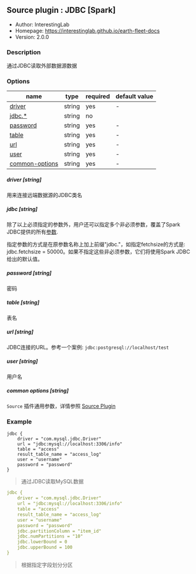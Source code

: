 ## Source plugin : JDBC [Spark]

* Author: InterestingLab
* Homepage: https://interestinglab.github.io/earth-fleet-docs
* Version: 2.0.0

### Description

通过JDBC读取外部数据源数据

### Options

| name | type | required | default value |
| --- | --- | --- | --- |
| [driver](#driver-string) | string | yes | - |
| [jdbc.*](#jdbc-string) | string| no | |
| [password](#password-string) | string | yes | - |
| [table](#table-string) | string | yes | - |
| [url](#url-string) | string | yes | - |
| [user](#user-string) | string | yes | - |
| [common-options](#common-options-string)| string | yes | - |


##### driver [string]

用来连接远端数据源的JDBC类名


##### jdbc [string]

除了以上必须指定的参数外，用户还可以指定多个非必须参数，覆盖了Spark JDBC提供的所有[参数](https://spark.apache.org/docs/2.4.0/sql-programming-guide.html#jdbc-to-other-databases).

指定参数的方式是在原参数名称上加上前缀"jdbc."，如指定fetchsize的方式是: jdbc.fetchsize = 50000。如果不指定这些非必须参数，它们将使用Spark JDBC给出的默认值。


##### password [string]

密码

##### table [string]

表名


##### url [string]

JDBC连接的URL。参考一个案例: `jdbc:postgresql://localhost/test`


##### user [string]

用户名

##### common options [string]

`Source` 插件通用参数，详情参照 [Source Plugin](/zh-cn/v2/spark/configuration/source-plugins/)


### Example

```
jdbc {
    driver = "com.mysql.jdbc.Driver"
    url = "jdbc:mysql://localhost:3306/info"
    table = "access"
    result_table_name = "access_log"
    user = "username"
    password = "password"
}
```

> 通过JDBC读取MySQL数据

```yaml
jdbc {
    driver = "com.mysql.jdbc.Driver"
    url = "jdbc:mysql://localhost:3306/info"
    table = "access"
    result_table_name = "access_log"
    user = "username"
    password = "password"
    jdbc.partitionColumn = "item_id"
    jdbc.numPartitions = "10"
    jdbc.lowerBound = 0
    jdbc.upperBound = 100
}
```
> 根据指定字段划分分区


